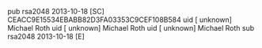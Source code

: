 pub   rsa2048 2013-10-18 [SC]
      CEACC9E15534EBABB82D3FA03353C9CEF108B584
uid           [ unknown] Michael Roth 
uid           [ unknown] Michael Roth 
uid           [ unknown] Michael Roth 
sub   rsa2048 2013-10-18 [E]
